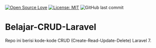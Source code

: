 [![Open Source Love](https://badges.frapsoft.com/os/v1/open-source.svg?style=flat)](https://github.com/ellerbrock/open-source-badges/)
[![License: MIT](https://img.shields.io/badge/License-MIT-green.svg)](https://opensource.org/licenses/MIT)
![GitHub last commit](https://img.shields.io/github/last-commit/kholilboy/Belajar-CRUD-Laravel)

# Belajar-CRUD-Laravel
Repo ini berisi kode-kode CRUD (Create-Read-Update-Delete) Laravel 7.